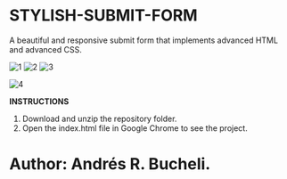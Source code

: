 # STYLISH-SUBMIT-FORM

A beautiful and responsive submit form that implements advanced HTML and advanced CSS.

![1](https://github.com/anferebu/STYLISH-SUBMIT-FORM/blob/master/Bigscreen1.jpg)
![2](https://github.com/anferebu/STYLISH-SUBMIT-FORM/blob/master/Bigscreen2.jpg)
![3](https://github.com/anferebu/STYLISH-SUBMIT-FORM/blob/master/Bigscreen3.jpg)

![4](https://github.com/anferebu/STYLISH-SUBMIT-FORM/blob/master/Submit%20Form.jpg)

<strong>INSTRUCTIONS</strong>

1. Download and unzip the repository folder.
2. Open the index.html file in Google Chrome to see the project.

# Author: Andrés R. Bucheli.
